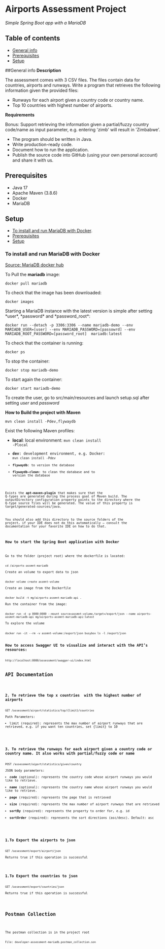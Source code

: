 # Airports Assessment Project

*Simple Spring Boot app with a MariaDB*

## Table of contents
* [General info](#general-info)
* [Prerequisites](#prerequisites)
* [Setup](#setup)

##General info
**Description**

The assessment comes with 3 CSV files. The files contain data for countries, airports and runways.
Write a program that retrieves the following information given the provided files:
* Runways for each airport given a country code or country name.
* Top 10 countries with highest number of airports.

**Requirements**

Bonus: Support retrieving the information given a partial/fuzzy country code/name as input parameter, e.g. entering 'zimb' will result in 'Zimbabwe'.

* The program should be written in Java.
* Write production-ready code.
* Document how to run the application.
* Publish the source code into GitHub (using your own personal account) and share it with us.


## Prerequisites

* Java 17
* Apache Maven (3.8.6)
* Docker
* MariaDB

## Setup
* [To install and run MariaDB with Docker](#to-install-and-run-mariadb-with-docker).
* [Prerequisites](#prerequisites)
* [Setup](#setup)

### To install and run MariaDB with Docker

[Source: MariaDB docker hub](https://hub.docker.com/_/mariadb)

To Pull the **mariadb** image:

	docker pull mariadb


To check that the image has been downloaded:

	docker images

Starting a MariaDB instance with the latest version is simple after setting \*user\*, \*password\* and \*password_root\*:

	docker run --detach -p 3306:3306 --name mariadb-demo --env MARIADB_USER=[user] --env MARIADB_PASSWORD=[passowrd] --env MARIADB_ROOT_PASSWORD=[password_root]  mariadb:latest


To check that the container is running:

	docker ps


To stop the container:

	docker stop mariadb-demo

To start again the container:

	docker start mariadb-demo

To create the user, go to src/main/resources and launch setup.sql after setting *user* and *password*

**How to Build the project with Maven**

	mvn clean install -Pdev,flywaydb

Exist the following Maven profiles:

* **local**: local environment: <code>mvn clean install -Plocal
* **dev**: development environment, e.g. Docker: <code>mvn clean install -Pdev
* **flywaydb**: to version the database
* **flywaydb-clean**: to clean the database and to version the database


Exists the **apt-maven-plugin** that makes sure that the Q-types are generated during the process goal of Maven build. The outputDirectory configuration property points to the directory where the Q-type source files will be generated. The value of this property is target/generated-sources/java.

You should also add this directory to the source folders of the project, if your IDE does not do this automatically — consult the documentation for your favorite IDE on how to do that.

<h3>How to start the Spring Boot application with Docker</h3>
<p>Go to the folder (project root) where the dockerfile is located:</p>
<code>cd <base_project_path>/airports-assmnt-mariadb</code>
<p>Create an volume to export data to json</p>
<code>docker volume create assmnt-volume</code>
<p>Create an image from the Dockerfile</p>
<code>docker build -t mg/airports-assmnt-mariadb-api .</code>
<p>Run the container from the image:</p>
<code>docker run -d -p 8080:8080 --mount source=assmnt-volume,target=/export/json --name airports-assmnt-mariadb-api mg/airports-assmnt-mariadb-api:latest</code>
<p>To explore the volume</p>
<code>docker run -it --rm -v assmnt-volume:/export/json busybox ls -l /export/json</code>

<h3>How to access Swagger UI to visualize and interact with the API’s resources:</h3>
<code>http://localhost:8080/assessment/swagger-ui/index.html</code>

<h2>API Documentation</h2>


<h3>2. To retrieve the top x countries  with the highest number of airports</h3>
<code>GET /assessment/airport/statistics/top/{limit}/countries</code>
<p>Path Parameters:
<li>limit (required): represents the max number of airport runways that are retrieved, e.g. if you want ten countries, set {limit} to 10</li>
</p>

<h3>3. To retrieve the runways for each airport given a country code or country name. It also works with partial/fuzzy code or name</h3>
<code>POST /assessment/aiport/statistics/given/country</code>
<p>JSON body parameters:
<li><b>code</b> (optional): represents the country code whose airport runways you would like to retrieve.</li>
<li><b>name</b> (optional): represents the country name whose airport runways you would like to retrieve.</li>
<li><b>page</b> (required): represents the page that is retrieved</li>
<li><b>size</b> (required): represents the max number of airport runways that are retrieved</li>
<li><b>sortBy</b> (required): represents the property to order for, e.g. id</li>
<li><b>sortOrder</b> (required): represents the sort directions (asc/desc). Default: asc</li>
</p>

<h3>1.To Export the airports to json</h3>
<code>GET /assessment/export/airport/json</code>
<p>Returns true if this operation is successful</p>

<h3>1.To Export the countries to json</h3>
<code>GET /assessment/export/countries/json</code>
<p>Returns true if this operation is successful</p>

<h2>Postman Collection</h2>

<p>The postman collection is in the project root</p>
<code>File: developer-assessment-mariadb.postman_collection.son</code>

